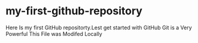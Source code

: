 # my-first-github-repository
Here Is my first GitHub repositorty.Lest get started with GitHub
Git is a Very Powerful 
This File was Modifed Locally
